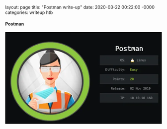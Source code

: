 
layout: page
title: "Postman write-up"
date: 2020-03-22 00:22:00 -0000
categories: writeup htb

#### Postman
 
![alt text](https://github.com/faisalfs10x/faisalfs10x.github.io/blob/master/asset/htbwriteup/linux/postman/intro.PNG "postman intro")

